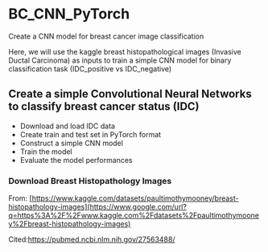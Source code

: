 # BC_CNN_PyTorch
Create a CNN model for breast cancer image classification

Here, we will use the kaggle breast histopathological images (Invasive Ductal Carcinoma) as inputs to train a simple CNN model for binary classification task (IDC_positive vs IDC_negative)

## Create a simple Convolutional Neural Networks to classify breast cancer status (IDC)

- Download and load IDC data
- Create train and test set in PyTorch format
- Construct a simple CNN model
- Train the model
- Evaluate the model performances

### Download Breast Histopathology Images

From: [https://www.kaggle.com/datasets/paultimothymooney/breast-histopathology-images](https://www.google.com/url?q=https%3A%2F%2Fwww.kaggle.com%2Fdatasets%2Fpaultimothymooney%2Fbreast-histopathology-images)

Cited:https://pubmed.ncbi.nlm.nih.gov/27563488/
